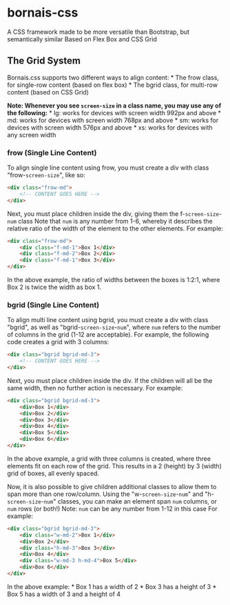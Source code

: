 # bornais-css
A CSS framework made to be more versatile than Bootstrap, but semantically similar
Based on Flex Box and CSS Grid

## The Grid System
Bornais.css supports two different ways to align content:
    * The frow class, for single-row content (based on flex box)
    * The bgrid class, for multi-row content (based on CSS Grid)

**Note: Whenever you see `screen-size` in a class name, you may use any of the following:**
    * lg: works for devices with screen width 992px and above
    * md: works for devices with screen width 768px and above
    * sm: works for devices with screen width 576px and above
    * xs: works for devices with any screen width

### frow (Single Line Content)
To align single line content using frow, you must create a div with class "frow-`screen-size`", like so:
```html
<div class="frow-md">
    <!-- CONTENT GOES HERE -->
</div> 
```

Next, you must place children inside the div, giving them the f-`screen-size`-`num` class
Note that `num` is any number from 1-6, whereby it describes the relative ratio of the width of the element to the other elements.
For example:
```html
<div class="frow-md">
    <div class="f-md-1">Box 1</div>
    <div class="f-md-2">Box 2</div>
    <div class="f-md-1">Box 3</div>
</div> 
```
In the above example, the ratio of widths between the boxes is 1:2:1, where Box 2 is twice the width as box 1.

### bgrid (Single Line Content)
To align multi line content using bgrid, you must create a div with class "bgrid", as well as "bgrid-`screen-size`-`num`", where `num` refers to the number of columns in the grid (1-12 are acceptable).
For example, the following code creates a grid with 3 columns:
```html
<div class="bgrid bgrid-md-3">
    <!-- CONTENT GOES HERE -->
</div> 
```

Next, you must place children inside the div.
If the children will all be the same width, then no further action is necessary.
For example:
```html
<div class="bgrid bgrid-md-3">
    <div>Box 1</div>
    <div>Box 2</div>
    <div>Box 3</div>
    <div>Box 4</div>
    <div>Box 5</div>
    <div>Box 6</div>
</div> 
```
In the above example, a grid with three columns is created, where three elements fit on each row of the grid.
This results in a 2 (height) by 3 (width) grid of boxes, all evenly spaced.

Now, it is also possible to give children additional classes to allow them to span more than one row/column.
Using the "w-`screen-size`-`num`" and "h-`screen-size`-`num`" classes, you can make an element span `num` columns, or `num` rows (or both!)
Note: `num` can be any number from 1-12 in this case
For example:
```html
<div class="bgrid bgrid-md-3">
    <div class="w-md-2">Box 1</div>
    <div>Box 2</div>
    <div class="h-md-3">Box 3</div>
    <div>Box 4</div>
    <div class="w-md-3 h-md-4">Box 5</div>
    <div>Box 6</div>
</div> 
```
In the above example:
    * Box 1 has a width of 2
    * Box 3 has a height of 3
    * Box 5 has a width of 3 and a height of 4